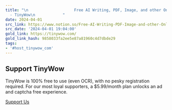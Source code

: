 ```yaml
---
title: "\n                    Free AI Writing, PDF, Image, and other Online Tools
  - TinyWow\n            "
date: 2024-04-01
src_link: https://www.notion.so/Free-AI-Writing-PDF-Image-and-other-Online-Tools-TinyWow-36a14a3716d84929ac4cb7c3d7d7b027
src_date: '2024-04-01 19:04:00'
gold_link: https://tinywow.com/
gold_link_hash: 9858033fa2ee5e87a81960c4d7dbde29
tags:
- '#host_tinywow_com'
---
```



Support TinyWow
---------------


TinyWow is 100% free to use (even OCR), with no pesky registration required. For our most loyal supporters, a $5.99/month plan unlocks an ad and captcha free experience.




[Support Us](https://tinywow.com/support-tinywow)